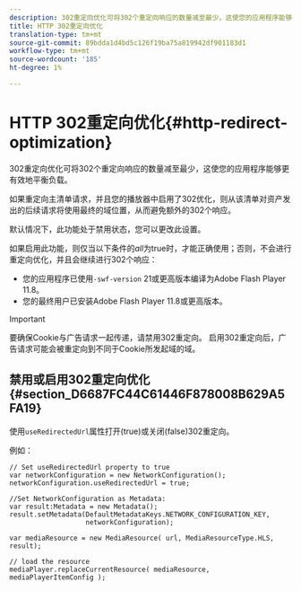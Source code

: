 ```yaml
---
description: 302重定向优化可将302个重定向响应的数量减至最少，这使您的应用程序能够更有效地平衡负载。
title: HTTP 302重定向优化
translation-type: tm+mt
source-git-commit: 89bdda1d4bd5c126f19ba75a819942df901183d1
workflow-type: tm+mt
source-wordcount: '185'
ht-degree: 1%

---
```



# HTTP 302重定向优化{#http-redirect-optimization}

302重定向优化可将302个重定向响应的数量减至最少，这使您的应用程序能够更有效地平衡负载。

如果重定向主清单请求，并且您的播放器中启用了302优化，则从该清单对资产发出的后续请求将使用最终的域位置，从而避免额外的302个响应。

默认情况下，此功能处于禁用状态，您可以更改此设置。

如果启用此功能，则仅当以下条件的&#x200B;*all*&#x200B;为true时，才能正确使用；否则，不会进行重定向优化，并且会继续进行302个响应：

* 您的应用程序已使用`-swf-version` 21或更高版本编译为Adobe Flash Player 11.8。
* 您的最终用户已安装Adobe Flash Player 11.8或更高版本。

>[!IMPORTANT]
>
>要确保Cookie与广告请求一起传递，请禁用302重定向。 启用302重定向后，广告请求可能会被重定向到不同于Cookie所发起域的域。

## 禁用或启用302重定向优化{#section_D6687FC44C61446F878008B629A5FA19}

使用`useRedirectedUrl`属性打开(true)或关闭(false)302重定向。

<!--<a id="example_B886777252B745AAB48B1FCC42C97A25"></a>-->

例如：

```
// Set useRedirectedUrl property to true 
var networkConfiguration = new NetworkConfiguration(); 
networkConfiguration.useRedirectedUrl = true; 
  
//Set NetworkConfiguration as Metadata: 
var result:Metadata = new Metadata(); 
result.setMetadata(DefaultMetadataKeys.NETWORK_CONFIGURATION_KEY,  
                   networkConfiguration); 
  
var mediaResource = new MediaResource( url, MediaResourceType.HLS, result); 
  
// load the resource 
mediaPlayer.replaceCurrentResource( mediaResource, mediaPlayerItemConfig );
```


